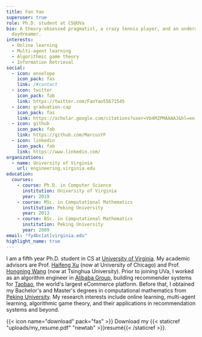 ```yaml
---
title: Fan Yao
superuser: true
role: Ph.D. student at CS@UVa
bio: A theory-obsessed pragmatist, a crazy tennis player, and an underachieving
  daydreamer.
interests:
  - Online learning
  - Multi-agent learning
  - Algorithmic game theory
  - Information Retrieval
social:
  - icon: envelope
    icon_pack: fas
    link: /#contact
  - icon: twitter
    icon_pack: fab
    link: https://twitter.com/FanYao55671545
  - icon: graduation-cap
    icon_pack: fas
    link: https://scholar.google.com/citations?user=Vb4MZPMAAAAJ&hl=en-US
  - icon: github
    icon_pack: fab
    link: https://github.com/MarcusYF
  - icon: linkedin
    icon_pack: fab
    link: https://www.linkedin.com/
organizations:
  - name: University of Virginia
    url: engineering.virginia.edu
education:
  courses:
    - course: Ph.D. in Computer Science
      institution: University of Virginia
      year: 2019
    - course: MSc. in Computational Mathematics
      institution: Peking University
      year: 2013
    - course: BSc. in Computational Mathematics
      institution: Peking University
      year: 2009
email: "fy4bc[at]virginia.edu"
highlight_name: true
---
```

I am a fifth year Ph.D. student in CS at [University of Virginia](https://engineering.virginia.edu/). My academic advisors are Prof. [Haifeng Xu](https://www.haifeng-xu.com/) (now at University of Chicago) and Prof. [Hongning Wang](http://www.cs.virginia.edu/~hw5x/) (now at Tsinghua University). Prior to joining UVa, I worked as an algorithm engineer in [Alibaba Group](www.alibaba.com), building recommender systems for [Taobao](https://en.wikipedia.org/wiki/Taobao), the world's largest eCommerce platform. Before that, I obtained my Bachelor's and Master's degrees in computational mathematics from [Peking University](https://english.pku.edu.cn). My research interests include online learning, multi-agent learning, algorithmic game theory, and their applications in recommendation systems and beyond.

{{< icon name="download" pack="fas" >}} Download my {{< staticref "uploads/my_resume.pdf" "newtab" >}}resumé{{< /staticref >}}.
